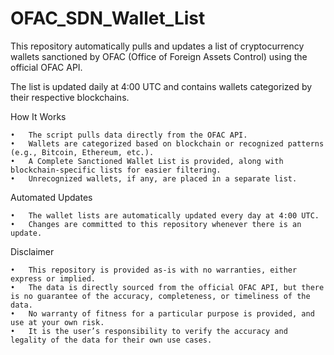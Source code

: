 # OFAC_SDN_Wallet_List

This repository automatically pulls and updates a list of cryptocurrency wallets sanctioned by OFAC (Office of Foreign Assets Control) using the official OFAC API.

The list is updated daily at 4:00 UTC and contains wallets categorized by their respective blockchains.

How It Works

	•	The script pulls data directly from the OFAC API.
	•	Wallets are categorized based on blockchain or recognized patterns (e.g., Bitcoin, Ethereum, etc.).
	•	A Complete Sanctioned Wallet List is provided, along with blockchain-specific lists for easier filtering.
	•	Unrecognized wallets, if any, are placed in a separate list.

Automated Updates

	•	The wallet lists are automatically updated every day at 4:00 UTC.
	•	Changes are committed to this repository whenever there is an update.

Disclaimer

	•	This repository is provided as-is with no warranties, either express or implied.
	•	The data is directly sourced from the official OFAC API, but there is no guarantee of the accuracy, completeness, or timeliness of the data.
	•	No warranty of fitness for a particular purpose is provided, and use at your own risk.
	•	It is the user’s responsibility to verify the accuracy and legality of the data for their own use cases.
